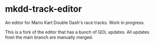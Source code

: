 # mkdd-track-editor
An editor for Mario Kart Double Dash's race tracks. Work in progress.

This is a fork of the editor that has a bunch of QOL updates. All updates from the main branch are manually merged. 
